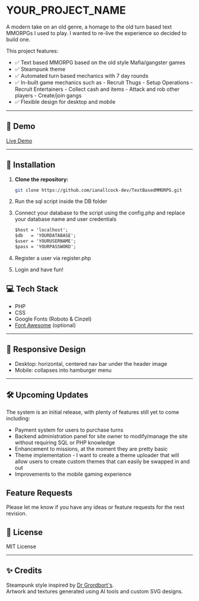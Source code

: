 # YOUR_PROJECT_NAME

A modern take on an old genre, a homage to the old turn based text MMORPGs I used to play. I wanted to re-live the experience so decided to build one.

This project features:

- ✅ Text based MMORPG based on the old style Mafia/gangster games
- ✅ Steampunk theme
- ✅ Automated turn based mechanics with 7 day rounds
- ✅ In-built game mechanics such as
      - Recruit Thugs
      - Setup Operations
      - Recruit Entertainers
      - Collect cash and items
      - Attack and rob other players
      - Create/join gangs
- ✅ Flexible design for desktop and mobile

---

## 🚀 Demo

[Live Demo](https://optiforge.co.uk/game/login.php)

---

## 🔧 Installation

1. **Clone the repository:**

    ```bash
    git clone https://github.com/ianallcock-dev/TextBasedMMORPG.git
    ```

2. Run the sql script inside the DB folder


3. Connect your database to the script using the config.php and replace your database name and user credentials 

    ```html
    $host = 'localhost';
    $db   = 'YOURDATABASE';
    $user = 'YOURUSERNAME';
    $pass = 'YOURPASSWORD';
    ```

4. Register a user via register.php

5. Login and have fun!


## 💻 Tech Stack

- PHP
- CSS
- Google Fonts (Roboto & Cinzel)
- [Font Awesome](https://fontawesome.com/) (optional)

---

## 📱 Responsive Design

- Desktop: horizontal, centered nav bar under the header image
- Mobile: collapses into hamburger menu

---

## 🛠 Upcoming Updates

The system is an initial release, with plenty of features still yet to come including:
  - Payment system for users to purchase turns
  - Backend administration panel for site owner to modify/manage the site without requiring SQL or PHP knowledge
  - Enhancement to missions, at the moment they are pretty basic
  - Theme implementation - I want to create a theme uploader that will allow users to create custom themes that can easily be swapped in and out
  - Improvements to the mobile gaming experience

## Feature Requests
Please let me know if you have any ideas or feature requests for the next revision.

## 📄 License

MIT License

---

## ✨ Credits

Steampunk style inspired by [Dr Grordbort's](https://drgrordborts.com/).  
Artwork and textures generated using AI tools and custom SVG designs.
